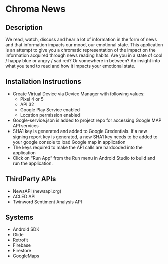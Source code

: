 # Chroma News

## Description
We read, watch, discuss and hear a lot of information in the form of news and that information impacts our mood, our emotional state. This application is an attempt to give you a chromatic representation of the impact on the information acquired through news reading habits. Are you in a state of cool / happy blue or angry / sad red? Or somewhere in between? An insight into what you tend to read and how it impacts your emotional state. 

## Installation Instructions
- Create Virtual Device via Device Manager with following values:
    - Pixel 4 or 5
    - API 32
    - Google Play Service enabled
    - Location permission enabled
- Google-service.json is added to project repo for accessing Google MAP API services
- SHA1 key is generated and added to Google Credentials. If a new signing report key is generated, a new SHA1 key needs to be added to your google console to load Google map in application
- The keys required to make the API calls are hardcoded into the application
- Click on “Run App” from the Run menu in Android Studio to build and run the  application.

## ThirdParty APIs
- NewsAPI (newsapi.org)
- ACLED API 
- Twinword Sentiment Analysis API

## Systems
- Android SDK
- Glide
- Retrofit
- Firebase
- Firestore
- GoogleMaps